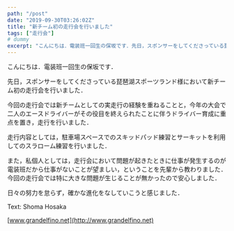 ```yaml
---
path: "/post"
date: "2019-09-30T03:26:02Z"
title: "新チーム初の走行会を行いました"
tags: ["走行会"]
# dummy
excerpt: "こんにちは．電装班一回生の保坂です．先日，スポンサーをしてくださっている琵琶湖スポーツランド様において新チーム初の走行会を行いました．今回の走行会では新チームとしての実走行の経験を重ねることと，今年..."
---
```


[](30-1.jpg)こんにちは．電装班一回生の保坂です．

先日，スポンサーをしてくださっている琵琶湖スポーツランド様において新チーム初の走行会を行いました．

今回の走行会では新チームとしての実走行の経験を重ねることと，今年の大会で二人のエースドライバーがその役目を終えられたことに伴うドライバー育成に重点を置き，走行を行いました．

走行内容としては，駐車場スペースでのスキッドパッド練習とサーキットを利用してのスラローム練習を行いました．

また，私個人としては，走行会において問題が起きたときに仕事が発生するのが電装班だから仕事がないことが望ましい，ということを先輩から教わりました．今回の走行会では特に大きな問題が生じることが無かったので安心しました．

日々の努力を怠らず，確かな進化をなしていこうと感じました．

Text: Shoma Hosaka

[www.grandelfino.net](http://www.grandelfino.net)